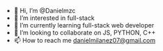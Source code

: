 - 👋 Hi, I’m @Danielmzc
- 👀 I’m interested in full-stack
- 🌱 I’m currently learning full-stack web developer
- 💞️ I’m looking to collaborate on JS, PYTHON, C++
- 📫 How to reach me danielmilanez07@gmail.com

<!---
Danielmzc/Danielmzc is a ✨ special ✨ repository because its `README.md` (this file) appears on your GitHub profile.
You can click the Preview link to take a look at your changes.
--->
